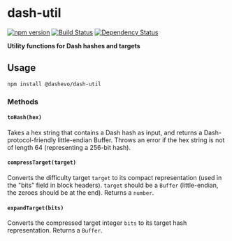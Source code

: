 # dash-util

[![npm version](https://img.shields.io/npm/v/dash-util.svg)](https://www.npmjs.com/package/@dashevo/dash-util)
[![Build Status](https://travis-ci.org/dashpay/dash-util.svg?branch=master)](https://travis-ci.org/dashevo/dash-util)
[![Dependency Status](https://david-dm.org/dashpay/dash-util.svg)](https://david-dm.org/dashevo/dash-util)

**Utility functions for Dash hashes and targets**

## Usage

`npm install @dashevo/dash-util`

### Methods

#### `toHash(hex)`

Takes a hex string that contains a Dash hash as input, and returns a Dash-protocol-friendly little-endian Buffer. Throws an error if the hex string is not of length 64 (representing a 256-bit hash).

#### `compressTarget(target)`

Converts the difficulty target `target` to its compact representation (used in the "bits" field in block headers). `target` should be a `Buffer` (little-endian, the zeroes should be at the end). Returns a `number`.

#### `expandTarget(bits)`

Converts the compressed target integer `bits` to its target hash representation. Returns a `Buffer`.
